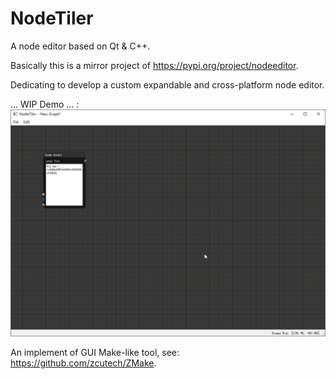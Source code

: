 # NodeTiler
A node editor based on Qt &amp; C++.

Basically this is a mirror project of https://pypi.org/project/nodeeditor.

Dedicating to develop a custom expandable and cross-platform node editor.

... WIP Demo ... :
![demoPic1.gif](https://github.com/zcutech/NodeTiler/blob/main/demoPic1.gif)

An implement of GUI Make-like tool, see: https://github.com/zcutech/ZMake.
